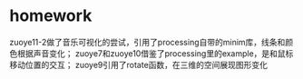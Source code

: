 # homework
zuoye11-2做了音乐可视化的尝试，引用了processing自带的minim库，线条和颜色根据声音变化；
zuoye7和zuoye10借鉴了processing里的example，是和鼠标移动位置的交互；
zuoye9引用了rotate函数，在三维的空间展现图形变化

